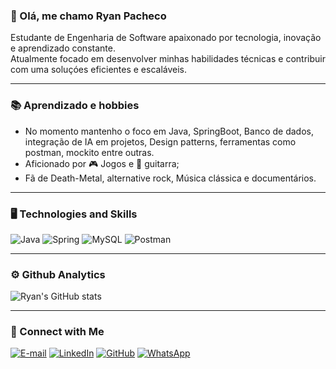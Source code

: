 ### 👋 Olá, me chamo Ryan Pacheco

Estudante de Engenharia de Software apaixonado por tecnologia, inovação e aprendizado constante.  
Atualmente focado em desenvolver minhas habilidades técnicas e contribuir com uma soluçóes eficientes e escaláveis.

---

### 📚 Aprendizado e hobbies
* No momento mantenho o foco em Java, SpringBoot, Banco de dados, integração de IA em projetos, Design patterns, ferramentas como postman, mockito entre outras.  
* Aficionado por 🎮 Jogos e 🎸 guitarra;
* Fã de Death-Metal, alternative rock, Música clássica e documentários.


---

### 🖥️ Technologies and Skills

![Java](https://img.shields.io/badge/Java-ED8B00?style=for-the-badge&logo=openjdk&logoColor=white)
![Spring](https://img.shields.io/badge/Spring-6DB33F?style=for-the-badge&logo=spring&logoColor=white)
![MySQL](https://img.shields.io/badge/MySQL-00000F?style=for-the-badge&logo=mysql&logoColor=white)
![Postman](https://img.shields.io/badge/Postman-FFA500?style=for-the-badge&logo=Postman&logoColor=white)


---

### ⚙️ Github Analytics

![Ryan's GitHub stats](https://github-readme-stats.vercel.app/api?username=RyanMvM&show_icons=true&theme=tokyonight)

---

### 📱 Connect with Me

[![E-mail](https://img.shields.io/badge/Gmail-D14836?style=for-the-badge&logo=gmail&logoColor=white)](mailto:oryanpacheco@gmail.com)
[![LinkedIn](https://img.shields.io/badge/LinkedIn-0077B5?style=for-the-badge&logo=linkedin&logoColor=white)](https://www.linkedin.com/in/ryan-oliveiraa/)
[![GitHub](https://img.shields.io/badge/GitHub-100000?style=for-the-badge&logo=github&logoColor=white)](https://github.com/RyanMvM)
[![WhatsApp](https://img.shields.io/badge/WhatsApp-25D366?style=for-the-badge&logo=whatsapp&logoColor=white)](https://wa.me/+55(11)912-416-530)
